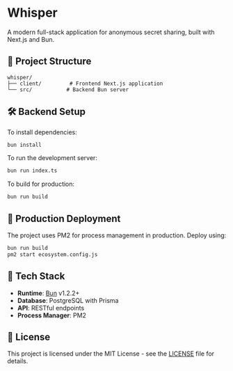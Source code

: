 # Whisper

A modern full-stack application for anonymous secret sharing, built with Next.js and Bun.

## 🌟 Project Structure

```
whisper/
├── client/         # Frontend Next.js application
└── src/           # Backend Bun server
```

## 🛠️ Backend Setup

To install dependencies:

```bash
bun install
```

To run the development server:

```bash
bun run index.ts
```

To build for production:

```bash
bun run build
```

## 🚀 Production Deployment

The project uses PM2 for process management in production. Deploy using:

```bash
bun run build
pm2 start ecosystem.config.js
```

## 🔧 Tech Stack

- **Runtime**: [Bun](https://bun.sh) v1.2.2+
- **Database**: PostgreSQL with Prisma
- **API**: RESTful endpoints
- **Process Manager**: PM2

## 📝 License

This project is licensed under the MIT License - see the [LICENSE](LICENSE) file for details.
